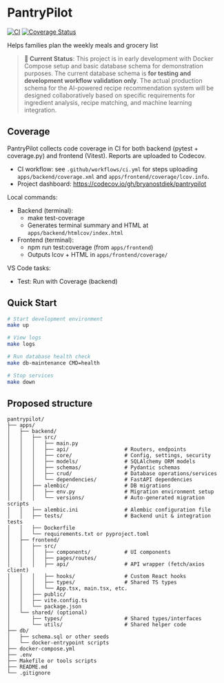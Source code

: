 # PantryPilot

[![CI](https://github.com/bostdiek/PantryPilot/actions/workflows/ci.yml/badge.svg?branch=main)](https://github.com/bostdiek/PantryPilot/actions/workflows/ci.yml)
[![Coverage Status](https://codecov.io/gh/bostdiek/pantrypilot/branch/main/graph/badge.svg)](https://codecov.io/gh/bostdiek/pantrypilot)

Helps families plan the weekly meals and grocery list

> **🚧 Current Status**: This project is in early development with Docker Compose setup and basic database schema for demonstration purposes. The current database schema is **for testing and development workflow validation only**. The actual production schema for the AI-powered recipe recommendation system will be designed collaboratively based on specific requirements for ingredient analysis, recipe matching, and machine learning integration.

## Coverage

PantryPilot collects code coverage in CI for both backend (pytest + coverage.py) and frontend (Vitest). Reports are uploaded to Codecov.

- CI workflow: see `.github/workflows/ci.yml` for steps uploading `apps/backend/coverage.xml` and `apps/frontend/coverage/lcov.info`.
- Project dashboard: <https://codecov.io/gh/bryanostdiek/pantrypilot>

Local commands:

- Backend (terminal):
	- make test-coverage
	- Generates terminal summary and HTML at `apps/backend/htmlcov/index.html`
- Frontend (terminal):
	- npm run test:coverage (from `apps/frontend`)
	- Outputs lcov + HTML in `apps/frontend/coverage/`

VS Code tasks:

- Test: Run with Coverage (backend)

## Quick Start

```bash
# Start development environment
make up

# View logs
make logs

# Run database health check
make db-maintenance CMD=health

# Stop services
make down
```

## Proposed structure

```text
pantrypilot/
├── apps/
│   ├── backend/
│   │   ├── src/
│   │   │   ├── main.py
│   │   │   ├── api/                  # Routers, endpoints
│   │   │   ├── core/                 # Config, settings, security
│   │   │   ├── models/               # SQLAlchemy ORM models
│   │   │   ├── schemas/              # Pydantic schemas
│   │   │   ├── crud/                 # Database operations/services
│   │   │   └── dependencies/         # FastAPI dependencies
│   │   ├── alembic/                  # DB migrations
│   │   │   ├── env.py                # Migration environment setup
│   │   │   └── versions/             # Auto-generated migration scripts
│   │   ├── alembic.ini               # Alembic configuration file
│   │   ├── tests/                    # Backend unit & integration tests
│   │   ├── Dockerfile
│   │   └── requirements.txt or pyproject.toml
│   ├── frontend/
│   │   ├── src/
│   │   │   ├── components/           # UI components
│   │   │   ├── pages/routes/
│   │   │   ├── api/                  # API wrapper (fetch/axios client)
│   │   │   ├── hooks/                # Custom React hooks
│   │   │   ├── types/                # Shared TS types
│   │   │   └── App.tsx, main.tsx, etc.
│   │   ├── public/
│   │   ├── vite.config.ts
│   │   └── package.json
│   └── shared/ (optional)
│       ├── types/                    # Shared types/interfaces
│       └── utils/                    # Shared helper code
├── db/
│   ├── schema.sql or other seeds
│   └── docker-entrypoint scripts
├── docker-compose.yml
├── .env
├── Makefile or tools scripts
├── README.md
└── .gitignore
```
